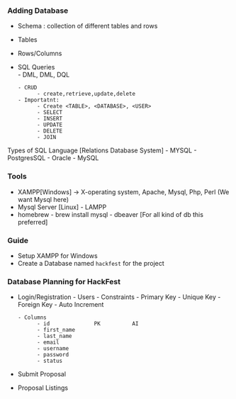 ### Adding Database

- Schema : collection of different tables and rows
- Tables
- Rows/Columns
- SQL Queries     
      - DML, DML, DQL

      - CRUD
            - create,retrieve,update,delete
      - Importatnt:
            - Create <TABLE>, <DATABASE>, <USER>
            - SELECT
            - INSERT
            - UPDATE
            - DELETE
            - JOIN

Types of SQL Language [Relations Database System]
      - MYSQL
      - PostgresSQL
      - Oracle
      - MySQL

### Tools
- XAMPP[Windows] ->  X-operating system, Apache, Mysql, Php, Perl
(We want Mysql here)
- Mysql Server [Linux]
      - LAMPP
- homebrew
      - brew install mysql
      - dbeaver [For all kind of db this preferred]

### Guide
- Setup XAMPP for Windows 
- Create a Database named `hackfest` for the project

### Database Planning for HackFest
- Login/Registration
      - Users
      - Constraints
            - Primary Key
            - Unique Key
            - Foreign Key
            - Auto Increment

      - Columns
            - id              PK          AI
            - first_name
            - last_name
            - email
            - username
            - password
            - status

- Submit Proposal
- Proposal Listings

            